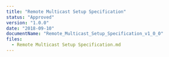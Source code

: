 ```yaml
---
title: "Remote Multicast Setup Specification"
status: "Approved"
version: "1.0.0"
date: "2018-09-10"
documentName: "Remote_Multicast_Setup_Specification_v1_0_0"
files:
  - Remote Multicast Setup Specification.md
---
```

